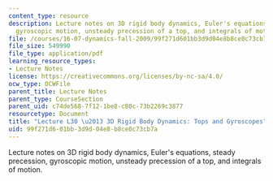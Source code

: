 ```yaml
---
content_type: resource
description: Lecture notes on 3D rigid body dynamics, Euler's equations, steady precession,
  gyroscopic motion, unsteady precession of a top, and integrals of motion.
file: /courses/16-07-dynamics-fall-2009/99f271d601bb3d9d04e8b8ce0c73cb7a_MIT16_07F09_Lec30.pdf
file_size: 549990
file_type: application/pdf
learning_resource_types:
- Lecture Notes
license: https://creativecommons.org/licenses/by-nc-sa/4.0/
ocw_type: OCWFile
parent_title: Lecture Notes
parent_type: CourseSection
parent_uid: c74de568-7f12-1be8-c80c-73b2269c3877
resourcetype: Document
title: "Lecture L30 \u2013 3D Rigid Body Dynamics: Tops and Gyroscopes"
uid: 99f271d6-01bb-3d9d-04e8-b8ce0c73cb7a
---
```

Lecture notes on 3D rigid body dynamics, Euler's equations, steady precession, gyroscopic motion, unsteady precession of a top, and integrals of motion.
